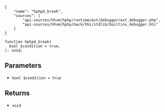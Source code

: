 ``` yamlmeta
{
    "name": "hphpd_break",
    "sources": [
        "api-sources/hhvm/hphp/runtime/ext/debugger/ext_debugger.php",
        "api-sources/hhvm/hphp/hack/hhi/stdlib/builtins_debugger.hhi"
    ]
}
```




``` Hack
function hphpd_break(
  bool $condition = true,
): void;
```




## Parameters




+ ` bool $condition = true `




## Returns




* ` void `
<!-- HHAPIDOC -->
